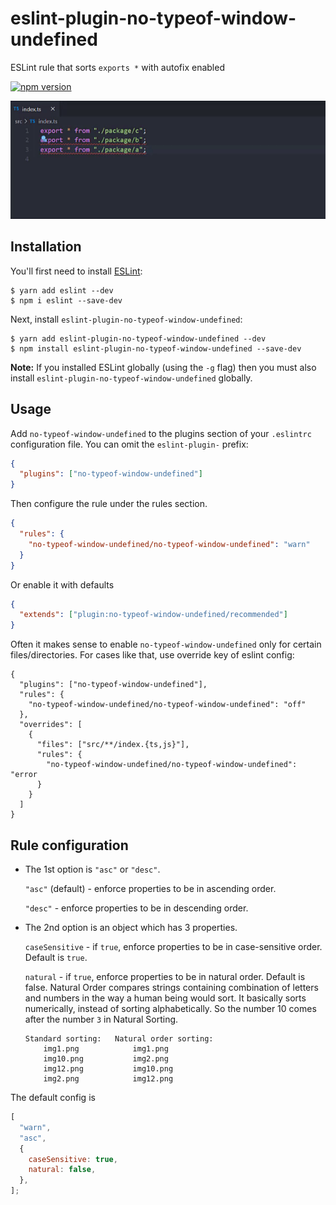 # eslint-plugin-no-typeof-window-undefined

ESLint rule that sorts `exports *` with autofix enabled

[![npm version](https://badge.fury.io/js/eslint-plugin-no-typeof-window-undefined.svg)](https://badge.fury.io/js/eslint-plugin-no-typeof-window-undefined)

![Example](./example.gif)

## Installation

You'll first need to install [ESLint](http://eslint.org):

```
$ yarn add eslint --dev
$ npm i eslint --save-dev
```

Next, install `eslint-plugin-no-typeof-window-undefined`:

```
$ yarn add eslint-plugin-no-typeof-window-undefined --dev
$ npm install eslint-plugin-no-typeof-window-undefined --save-dev
```

**Note:** If you installed ESLint globally (using the `-g` flag) then you must also install `eslint-plugin-no-typeof-window-undefined` globally.

## Usage

Add `no-typeof-window-undefined` to the plugins section of your `.eslintrc` configuration file. You can omit the `eslint-plugin-` prefix:

```json
{
  "plugins": ["no-typeof-window-undefined"]
}
```

Then configure the rule under the rules section.

```json
{
  "rules": {
    "no-typeof-window-undefined/no-typeof-window-undefined": "warn"
  }
}
```

Or enable it with defaults

```json
{
  "extends": ["plugin:no-typeof-window-undefined/recommended"]
}
```

Often it makes sense to enable `no-typeof-window-undefined` only for certain files/directories. For cases like that, use override key of eslint config:

```jsonc
{
  "plugins": ["no-typeof-window-undefined"],
  "rules": {
    "no-typeof-window-undefined/no-typeof-window-undefined": "off"
  },
  "overrides": [
    {
      "files": ["src/**/index.{ts,js}"],
      "rules": {
        "no-typeof-window-undefined/no-typeof-window-undefined": "error
      }
    }
  ]
}
```

## Rule configuration

- The 1st option is `"asc"` or `"desc"`.

  `"asc"` (default) - enforce properties to be in ascending order.

  `"desc"` - enforce properties to be in descending order.

- The 2nd option is an object which has 3 properties.

  `caseSensitive` - if `true`, enforce properties to be in case-sensitive order. Default is `true`.

  `natural` - if `true`, enforce properties to be in natural order. Default is false. Natural Order compares strings containing combination of letters and numbers in the way a human being would sort. It basically sorts numerically, instead of sorting alphabetically. So the number 10 comes after the number `3` in Natural Sorting.

  ```
  Standard sorting:   Natural order sorting:
      img1.png            img1.png
      img10.png           img2.png
      img12.png           img10.png
      img2.png            img12.png
  ```

The default config is

```javascript
[
  "warn",
  "asc",
  {
    caseSensitive: true,
    natural: false,
  },
];
```
